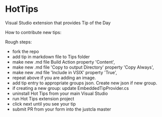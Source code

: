 # HotTips
Visual Studio extension that provides Tip of the Day


How to contribute new tips:

Rough steps:
- fork the repo
- add tip in markdown file to Tips folder
- make new .md file Build Action property 'Content',
- make new .md file 'Copy to output Directory' property 'Copy Always',
- make new .md file 'Include in VSIX' property 'True',
- repeat above if you are adding an image.
- add tip entry to appropriate groups json. Create new json if new group.
- if creating a new group: update EmbeddedTipProvider.cs 
- uninstall Hot Tips from your main Visual Studio
- run Hot Tips extension project
- click next until you see your tip
- submit PR from your form into the justcla master
